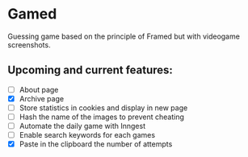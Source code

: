 # Gamed
Guessing game based on the principle of Framed but with videogame screenshots.

## Upcoming and current features:
- [ ] About page
- [x] Archive page
- [ ] Store statistics in cookies and display in new page
- [ ] Hash the name of the images to prevent cheating
- [ ] Automate the daily game with Inngest
- [ ] Enable search keywords for each games
- [x] Paste in the clipboard the number of attempts
